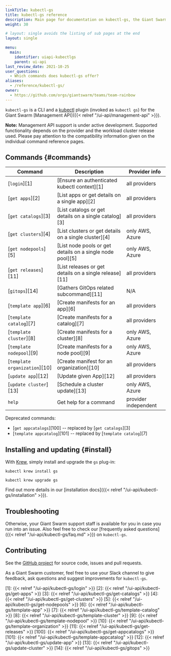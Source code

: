```yaml
---
linkTitle: kubectl-gs
title: kubectl-gs reference
description: Main page for documentation on kubectl-gs, the Giant Swarm kubectl plugin, with an overview of all commands, plus information on how to install and upgrade.
weight: 30

# layout: single avoids the listing of sub pages at the end
layout: single

menu:
  main:
    identifier: uiapi-kubectlgs
    parent: ui-api
last_review_date: 2021-10-25
user_questions:
  - Which commands does kubectl-gs offer?
aliases:
  - /reference/kubectl-gs/
owner:
  - https://github.com/orgs/giantswarm/teams/team-rainbow
---
```


`kubectl-gs` is a CLI and a [kubectl](https://kubernetes.io/docs/reference/kubectl/kubectl/) plugin (invoked as `kubectl gs`) for the Giant Swarm [Management API]({{< relref "/ui-api/management-api" >}}).

**Note:** Management API support is under active development. Supported functionality depends on the provider and the workload cluster release used. Please pay attention to the compatibility information given on the individual command reference pages.

## Commands {#commands}

| Command                       | Description                                                    | Provider info        |
| ----------------------------- | -------------------------------------------------------------- | -------------------- |
| [`login`][1]                  | [Ensure an authenticated kubectl context][1]                   | all providers        |
| [`get apps`][2]               | [List apps or get details on a single app][2]                  | all providers        |
| [`get catalogs`][3]           | [List catalogs or get details on a single catalog][3]          | all providers        |
| [`get clusters`][4]           | [List clusters or get details on a single cluster][4]          | only AWS, Azure      |
| [`get nodepools`][5]          | [List node pools or get details on a single node pool][5]      | only AWS, Azure      |
| [`get releases`][11]          | [List releases or get details on a single release][11]         | all providers        |
| [`gitops`][14]                | [Gathers GitOps related subcommand][11]                        | N/A                  |
| [`template app`][6]           | [Create manifests for an app][6]                               | all providers        |
| [`template catalog`][7]       | [Create manifests for a catalog][7]                            | all providers        |
| [`template cluster`][8]       | [Create manifests for a cluster][8]                            | only AWS, Azure      |
| [`template nodepool`][9]      | [Create manifests for a node pool][9]                          | only AWS, Azure      |
| [`template organization`][10] | [Create manifest for an organization][10]                      | all providers        |
| [`update app`][12]            | [Update given App][12]                                         | all providers        |
| [`update cluster`][13]        | [Schedule a cluster update][13]                                | only AWS, Azure      |
| `help`                        | Get help for a command                                         | provider independent |

Deprecated commands:

- [`get appcatalogs`][100] -- replaced by [`get catalogs`][3]
- [`template appcatalog`][101] -- replaced by [`template catalog`][7]

## Installing and updating {#install}

With [Krew](https://krew.sigs.k8s.io/), simply install and upgrade the `gs` plug-in:

```nohighlight
kubectl krew install gs
```

```nohighlight
kubectl krew upgrade gs
```

Find out more details in our [installation docs]({{< relref "/ui-api/kubectl-gs/installation" >}}).

## Troubleshooting

Otherwise, your Giant Swarm support staff is available for you in case you run into an issue. Also feel free to check our [frequently asked questions]({{< relref "/ui-api/kubectl-gs/faq.md" >}}) on `kubectl-gs`.

## Contributing

See the [GitHub project](https://github.com/giantswarm/kubectl-gs) for source code, issues and pull requests.

As a Giant Swarm customer, feel free to use your Slack channel to give feedback, ask questions and suggest improvements for `kubectl-gs`.

[1]: {{< relref "/ui-api/kubectl-gs/login" >}}
[2]: {{< relref "/ui-api/kubectl-gs/get-apps" >}}
[3]: {{< relref "/ui-api/kubectl-gs/get-catalogs" >}}
[4]: {{< relref "/ui-api/kubectl-gs/get-clusters" >}}
[5]: {{< relref "/ui-api/kubectl-gs/get-nodepools" >}}
[6]: {{< relref "/ui-api/kubectl-gs/template-app" >}}
[7]: {{< relref "/ui-api/kubectl-gs/template-catalog" >}}
[8]: {{< relref "/ui-api/kubectl-gs/template-cluster" >}}
[9]: {{< relref "/ui-api/kubectl-gs/template-nodepool" >}}
[10]: {{< relref "/ui-api/kubectl-gs/template-organization" >}}
[11]: {{< relref "/ui-api/kubectl-gs/get-releases" >}}
[100]: {{< relref "/ui-api/kubectl-gs/get-appcatalogs" >}}
[101]: {{< relref "/ui-api/kubectl-gs/template-appcatalog" >}}
[12]: {{< relref "/ui-api/kubectl-gs/update-app" >}}
[13]: {{< relref "/ui-api/kubectl-gs/update-cluster" >}}
[14]: {{< relref "/ui-api/kubectl-gs/gitops" >}}
